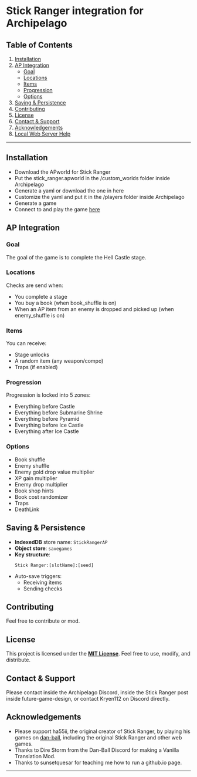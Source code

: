 # Stick Ranger integration for Archipelago

## Table of Contents

1. [Installation](#installation)
2. [AP Integration](#ap-integration)
    - [Goal](#goal)
    - [Locations](#locations)
    - [Items](#items)
    - [Progression](#progression)
    - [Options](#options)
3. [Saving & Persistence](#saving--persistence)
4. [Contributing](#contributing)
5. [License](#license)
6. [Contact & Support](#contact--support)
7. [Acknowledgements](#acknowledgements)
8. [Local Web Server Help](#local-web-server-help)

---

## Installation

-   Download the APworld for Stick Ranger
-   Put the stick_ranger.apworld in the /custom_worlds folder inside Archipelago
-   Generate a yaml or download the one in here
-   Customize the yaml and put it in the /players folder inside Archipelago
-   Generate a game
-   Connect to and play the game [here](https://kryen112.github.io/)

## AP Integration

### Goal

The goal of the game is to complete the Hell Castle stage.

### Locations

Checks are send when:

-   You complete a stage
-   You buy a book (when book_shuffle is on)
-   When an AP item from an enemy is dropped and picked up (when enemy_shuffle is on)

### Items

You can receive:

-   Stage unlocks
-   A random item (any weapon/compo)
-   Traps (if enabled)

### Progression

Progression is locked into 5 zones:

-   Everything before Castle
-   Everything before Submarine Shrine
-   Everything before Pyramid
-   Everything before Ice Castle
-   Everything after Ice Castle

### Options

-   Book shuffle
-   Enemy shuffle
-   Enemy gold drop value multiplier
-   XP gain multiplier
-   Enemy drop multiplier
-   Book shop hints
-   Book cost randomizer
-   Traps
-   DeathLink

## Saving & Persistence

-   **IndexedDB** store name: `StickRangerAP`
-   **Object store**: `savegames`
-   **Key structure**:
    ```
    Stick Ranger:[slotName]:[seed]
    ```
-   Auto-save triggers:
    -   Receiving items
    -   Sending checks

## Contributing

Feel free to contribute or mod.

## License

This project is licensed under the **[MIT License](LICENSE)**. Feel free to use, modify, and distribute.

## Contact & Support

Please contact inside the Archipelago Discord, inside the Stick Ranger post inside future-game-design, or contact Kryen112 on Discord directly.

## Acknowledgements

-   Please support ha55ii, the original creator of Stick Ranger, by playing his games on [dan-ball](http://dan-ball.jp), including the original Stick Ranger and other web games.
-   Thanks to Dire Storm from the Dan-Ball Discord for making a Vanilla Translation Mod.
-   Thanks to sunsetquesar for teaching me how to run a github.io page.

---
